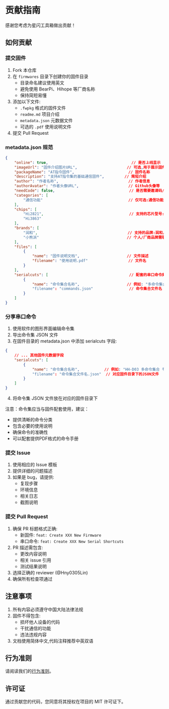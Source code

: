 # 贡献指南

感谢您考虑为星闪工具箱做出贡献！

## 如何贡献

### 提交固件

1. Fork 本仓库
2. 在 `firmwares` 目录下创建你的固件目录
   - 目录命名建议使用英文
   - 避免使用 BearPi、Hihope 等厂商名称
   - 保持简短易懂
3. 添加以下文件:
   - `.fwpkg` 格式的固件文件
   - `readme.md` 项目介绍
   - `metadata.json` 元数据文件
   - 可选的 `.pdf` 使用说明文件
4. 提交 Pull Request

### metadata.json 规范

```json
{
    "online": true,                                     // 是否上线显示
    "imageUrl": "固件介绍图片URL",                      // 可选,用于展示固件特色
    "packageName": "AT指令固件",                        // 固件名称
    "description": "支持AT指令集的基础通信固件",         // 简短介绍
    "author": "作者名称",                               // 作者信息
    "authorAvatar": "作者头像URL",                      // Github头像等
    "needCode": false,                                 // 是否需要邀请码/内购
    "categories": [
        "通信功能"                                      // 仅可选:通信功能/移动终端/国产替代/物联网/智能家居/娱乐功能/体验尝鲜/实体产品/实体AT/实体产品
    ],
    "chips": [
        "Hi2821",                                      // 支持的芯片型号:Hi2821/Hi2825/Hi3863/Hi3873
        "Hi3863"
    ],
    "brands": [
        "润和",                                        // 支持的品牌:润和/小熊派/开鸿/诚迈科技/华为海思/利尔达/安信可/天工聚创/浩瀚银河
        "小熊派"                                       // 个人/厂商品牌需联系维护者添加
    ],
    "files": [
        {
            "name": "固件说明文档",                     // 文件描述
            "filename": "使用说明.pdf"                  // 文件名
        }
    ],
    "serialcuts": [                                    // 配套的串口命令集
        {
            "name": "命令集合名称",                     // 例如: "多命令集合 专业版"
            "filename": "commands.json"                // 命令集合文件名
        }
    ]
}
```

### 分享串口命令

1. 使用软件的图形界面编辑命令集
2. 导出命令集 JSON 文件
3. 在固件目录的 metadata.json 中添加 serialcuts 字段:

```json
{
    // ... 其他固件元数据字段
    "serialcuts": [
        {
            "name": "命令集合名称",           // 例如: "HH-D03 多命令集合 专业版"
            "filename": "命令集合文件名.json"  // 对应固件目录下的JSON文件
        }
    ]
}
```

4. 将命令集 JSON 文件放在对应的固件目录下

注意：命令集应当与固件配套使用，建议：
- 提供清晰的命令分类
- 包含必要的使用说明
- 确保命令的准确性
- 可以配套提供PDF格式的命令手册

### 提交 Issue

1. 使用相应的 Issue 模板
2. 提供详细的问题描述
3. 如果是 bug，请提供:
   - 复现步骤
   - 环境信息
   - 相关日志
   - 截图说明

### 提交 Pull Request

1. 确保 PR 标题格式正确:
   - 新固件: `feat: Create XXX New Firmware`
   - 串口命令: `feat: Create XXX New Serial Shortcuts`
2. PR 描述需包含:
   - 更改内容说明
   - 相关 issue 引用
   - 测试结果说明
3. 选择正确的 reviewer (@Hny0305Lin)
4. 确保所有检查项通过

## 注意事项

1. 所有内容必须遵守中国大陆法律法规
2. 固件不得包含:
   - 损坏他人设备的代码
   - 干扰通信的功能
   - 违法违规内容
3. 文档使用简体中文,代码注释推荐中英双语

## 行为准则

请阅读我们的[行为准则](CODE_OF_CONDUCT.md)。

## 许可证

通过贡献您的代码，您同意将其授权在项目的 MIT 许可证下。 
